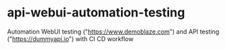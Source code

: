 # api-webui-automation-testing
Automation WebUI testing ("https://www.demoblaze.com") and API testing ("https://dummyapi.io") with CI CD workflow
